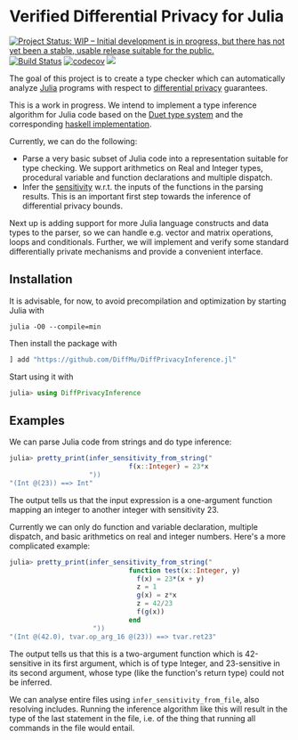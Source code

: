 # Verified Differential Privacy for Julia
[![Project Status: WIP – Initial development is in progress, but there has not yet been a stable, usable release suitable for the public.](https://www.repostatus.org/badges/latest/wip.svg)](https://www.repostatus.org/#wip)
[![Build Status](https://travis-ci.com/DiffMu/DiffPrivacyInference.jl.svg?branch=main)](https://travis-ci.com/DiffMu/DiffPrivacyInference.jl)
[![codecov](https://codecov.io/gh/DiffMu/DiffPrivacyInference.jl/branch/main/graph/badge.svg?token=AFOE37PKNT)](https://codecov.io/gh/DiffMu/DiffPrivacyInference.jl)
[![](https://img.shields.io/badge/docs-dev-blue.svg)](https://DiffMu.github.io/DiffPrivacyInference.jl/dev)

The goal of this project is to create a type checker which can automatically analyze [Julia](https://julialang.org/) programs with respect to [differential privacy](https://en.wikipedia.org/wiki/Differential_privacy) guarantees.
 
This is a work in progress. We intend to implement a type inference algorithm for Julia code based on the [Duet type system](https://arxiv.org/abs/1909.02481) and the corresponding [haskell implementation](https://github.com/uvm-plaid/duet).

Currently, we can do the following:
- Parse a very basic subset of Julia code into a representation suitable for type checking. We support arithmetics on Real and Integer types, procedural variable and function declarations and multiple dispatch.
- Infer the [sensitivity](https://en.wikipedia.org/wiki/Differential_privacy#Sensitivity) w.r.t. the inputs of the functions in the parsing results. This is an important first step towards the inference of differential privacy bounds.

Next up is adding support for more Julia language constructs and data types to the parser, so we can handle e.g. vector and matrix operations, loops and conditionals. Further, we will implement and verify some standard differentially private mechanisms and provide a convenient interface.


## Installation

It is advisable, for now, to avoid precompilation and optimization by starting Julia with
```
julia -O0 --compile=min
```

Then install the package with
```julia
] add "https://github.com/DiffMu/DiffPrivacyInference.jl"
```

Start using it with
```julia
julia> using DiffPrivacyInference
```

## Examples

We can parse Julia code from strings and do type inference:
```julia
julia> pretty_print(infer_sensitivity_from_string("
                              f(x::Integer) = 23*x
                    "))
"(Int @(23)) ==> Int"
```
The output tells us that the input expression is a one-argument function mapping an integer to another integer with sensitivity 23.

Currently we can only do function and variable declaration, multiple dispatch, and basic arithmetics on real and integer numbers. Here's a more complicated example:
```julia
julia> pretty_print(infer_sensitivity_from_string("
                              function test(x::Integer, y)
                                f(x) = 23*(x + y)
                                z = 1
                                g(x) = z*x
                                z = 42/23
                                f(g(x))
                              end
                     "))
"(Int @(42.0), tvar.op_arg_16 @(23)) ==> tvar.ret23"
```
The output tells us that this is a two-argument function which is 42-sensitive in its first argument, which is of type Integer, and 23-sensitive in its second argument, whose type (like the function's return type) could not be inferred.

We can analyse entire files using ```infer_sensitivity_from_file```, also resolving includes. Running the inference algorithm like this will result in the type of the last statement in the file, i.e. of the thing that running all commands in the file would entail.

